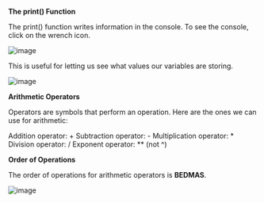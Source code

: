 **The print() Function**

The print() function writes information in the console. To see the console, click on the wrench icon.

![image](https://github.com/Sshiril/Javascript/assets/113382540/ec76f9ef-d94f-46f2-9244-4bfecfcccdfb)

This is useful for letting us see what values our variables are storing.

![image](https://github.com/Sshiril/Javascript/assets/113382540/c8f17471-c59b-41f5-adc0-252025b75193)

**Arithmetic Operators**

Operators are symbols that perform an operation. Here are the ones we can use for arithmetic:

Addition operator: +
Subtraction operator: -
Multiplication operator: *
Division operator: /
Exponent operator: ** (not ^)

**Order of Operations**

The order of operations for arithmetic operators is **BEDMAS**.

![image](https://github.com/Sshiril/Javascript/assets/113382540/c036d0b9-4d82-40fb-aa40-d8a04c32c502)
